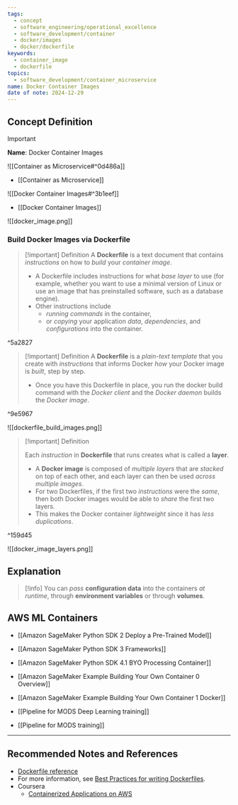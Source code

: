 ```yaml
---
tags:
  - concept
  - software_engineering/operational_excellence
  - software_development/container
  - docker/images
  - docker/dockerfile
keywords:
  - container_image
  - dockerfile
topics:
  - software_development/container_microservice
name: Docker Container Images
date of note: 2024-12-29
---
```


## Concept Definition

>[!important]
>**Name**: Docker Container Images

![[Container as Microservice#^0d486a]]

- [[Container as Microservice]]

![[Docker Container Images#^3b1eef]]

- [[Docker Container Images]]


![[docker_image.png]]

### Build Docker Images via Dockerfile

>[!important] Definition
>A **Dockerfile** is a text document that contains *instructions* on how to *build* your *container image*. 
>- A Dockerfile includes instructions for what *base layer* to use (for example, whether you want to use a minimal version of Linux or use an image that has preinstalled software, such as a database engine). 
>- Other instructions include 
>	- *running commands* in the container, 
>	- or *copying* your application *data*, *dependencies*, and *configurations* into the container.

^5a2827


>[!important] Definition
>A **Dockerfile** is a *plain-text template* that you create with *instructions* that informs Docker *how* your Docker image is *built*, step by step.
>- Once you have this Dockerfile in place, you run the docker build command with the *Docker client* and the *Docker daemon* builds the *Docker image*.

^9e5967

![[dockerfile_build_images.png]]

>[!important] Definition
>
>Each *instruction* in  **Dockerfile**  that runs creates what is called a **layer**.
>- A **Docker image** is composed of *multiple layers* that are *stacked* on top of each other, and each layer can then be used *across multiple images*.
>- For two Dockerfiles, if the first two *instructions* were the *same*, then both Docker images would be able to *share* the first two layers.
>- This makes the Docker container *lightweight* since it has *less duplications*.

^159d45



![[docker_image_layers.png]]


## Explanation

>[!info]
>You can *pass* **configuration data** into the containers *at runtime*, through **environment variables** or through **volumes**.


## AWS ML Containers

- [[Amazon SageMaker Python SDK 2 Deploy a Pre-Trained Model]]
- [[Amazon SageMaker Python SDK 3 Frameworks]]
- [[Amazon SageMaker Python SDK 4.1 BYO Processing Container]]
- [[Amazon SageMaker Example Building Your Own Container 0 Overview]]
- [[Amazon SageMaker Example Building Your Own Container 1 Docker]]

- [[Pipeline for MODS Deep Learning training]]
- [[Pipeline for MODS training]]



-----------
##  Recommended Notes and References


- [Dockerfile reference](https://docs.docker.com/engine/reference/builder/)
- For more information, see [Best Practices for writing Dockerfiles](https://docs.docker.com/develop/develop-images/dockerfile_best-practices/).
- Coursera
	- [Containerized Applications on AWS](https://www.coursera.org/learn/containerized-applications-on-aws/home/welcome)